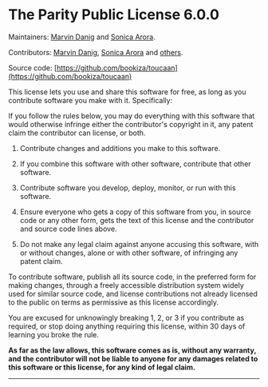 # The Parity Public License 6.0.0

Maintainers: [Marvin Danig](https://bubblin.io/marvin) and [Sonica Arora](https://bubblin.io/sonica).

Contributors: [Marvin Danig](https://bubblin.io/marvin), [Sonica Arora](https://bubblin.io/sonica) and [others](https://github.com/bookiza/toucaan/blob/master/CONTRIBUTORS.md).

Source code: [https://github.com/bookiza/toucaan](https://github.com/bookiza/toucaan)

This license lets you use and share this software for free, as
long as you contribute software you make with it. Specifically:

If you follow the rules below, you may do everything with this
software that would otherwise infringe either the contributor's
copyright in it, any patent claim the contributor can license,
or both.

1. Contribute changes and additions you make to this software.

2. If you combine this software with other software, contribute
   that other software.

3. Contribute software you develop, deploy, monitor, or run with
   this software.

4. Ensure everyone who gets a copy of this software from you, in
   source code or any other form, gets the text of this license
   and the contributor and source code lines above.

5. Do not make any legal claim against anyone accusing this
   software, with or without changes, alone or with other
   software, of infringing any patent claim.

To contribute software, publish all its source code, in the
preferred form for making changes, through a freely accessible
distribution system widely used for similar source code, and
license contributions not already licensed to the public on terms
as permissive as this license accordingly.

You are excused for unknowingly breaking 1, 2, or 3 if you
contribute as required, or stop doing anything requiring this
license, within 30 days of learning you broke the rule.

**As far as the law allows, this software comes as is, without
any warranty, and the contributor will not be liable to anyone
for any damages related to this software or this license, for any
kind of legal claim.**

---
